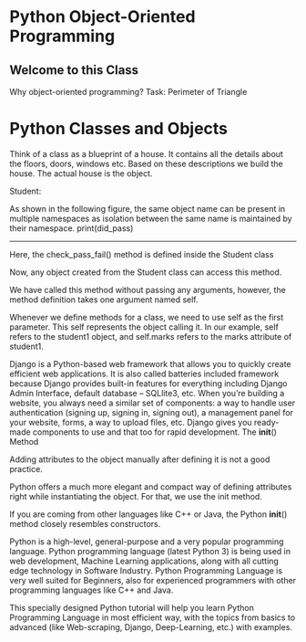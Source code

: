 # Python Object-Oriented Programming
## Welcome to this Class




Why object-oriented programming?
Task: Perimeter of Triangle

# Python Classes and Objects
Think of a class as a blueprint of a house. It contains all the details about the floors, doors, windows etc. Based on these descriptions we build the house. The actual  house is the object.

 Student:



As shown in the following figure, the same object name can be present in multiple namespaces as isolation between the same name is maintained by their namespace.
print(did_pass)

------------------------------------------

Here, the check_pass_fail() method is defined inside the Student class

Now, any object created from the Student class can access this method.

We have called this method without passing any arguments, however, the method definition takes one argument named self.

Whenever we define methods for a class, we need to use self as the first parameter. This self represents the object calling it. In our example, self refers to the student1 object, and self.marks refers to the marks attribute of student1.

Django is a Python-based web framework that allows you to quickly create efficient web applications. It is also called batteries included framework because Django provides built-in features for everything including Django Admin Interface, default database – SQLlite3, etc. When you’re building a website, you always need a similar set of components: a way to handle user authentication (signing up, signing in, signing out), a management panel for your website, forms, a way to upload files, etc. Django gives you ready-made components to use and that too for rapid development.
The __init__() Method

Adding attributes to the object manually after defining it is not a good practice.

Python offers a much more elegant and compact way of defining attributes right while instantiating the object. For that, we use the init method.

If you are coming from other languages like C++ or Java, the Python __init__() method closely resembles constructors.



Python is a high-level, general-purpose and a very popular programming language. Python programming language (latest Python 3) is being used in web development, Machine Learning applications, along with all cutting edge technology in Software Industry. Python Programming Language is very well suited for Beginners, also for experienced programmers with other programming languages like C++ and Java.


This specially designed Python tutorial will help you learn Python Programming Language in most efficient way, with the topics from basics to advanced (like Web-scraping, Django, Deep-Learning, etc.) with examples.


